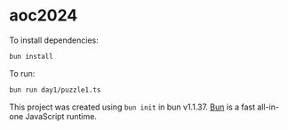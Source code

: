 # aoc2024

To install dependencies:

```bash
bun install
```

To run:

```bash
bun run day1/puzzle1.ts
```

This project was created using `bun init` in bun v1.1.37. [Bun](https://bun.sh) is a fast all-in-one JavaScript runtime.
